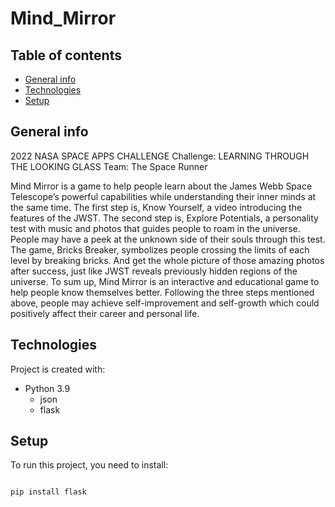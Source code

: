 # Mind_Mirror
## Table of contents
* [General info](#general-info)
* [Technologies](#technologies)
* [Setup](#setup)

## General info
2022 NASA SPACE APPS CHALLENGE Challenge: LEARNING THROUGH THE LOOKING GLASS Team: The Space Runner

Mind Mirror is a game to help people learn about the James Webb Space Telescope’s powerful capabilities while understanding their inner minds at the same time. The first step is, Know Yourself, a video introducing the features of the JWST. The second step is, Explore Potentials, a personality test with music and photos that guides people to roam in the universe. People may have a peek at the unknown side of their souls through this test. The game, Bricks Breaker, symbolizes people crossing the limits of each level by breaking bricks. And get the whole picture of those amazing photos after success, just like JWST reveals previously hidden regions of the universe. To sum up, Mind Mirror is an interactive and educational game to help people know themselves better. Following the three steps mentioned above, people may achieve self-improvement and self-growth which could positively affect their career and personal life.

## Technologies
Project is created with:
* Python 3.9
  * json
  * flask

## Setup
To run this project, you need to install:

```

pip install flask
```
